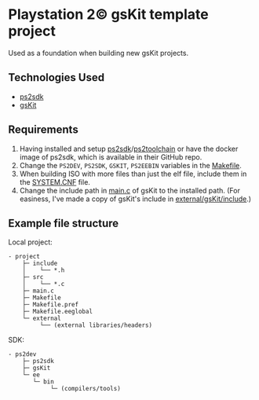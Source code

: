 # Playstation 2© gsKit template project

Used as a foundation when building new gsKit projects.

## Technologies Used

* [ps2sdk](https://github.com/ps2dev/ps2sdk)
* [gsKit](https://github.com/ps2dev/gsKit)

## Requirements

1. Having installed and
   setup [ps2sdk](https://github.com/ps2dev/ps2sdk)/[ps2toolchain](https://github.com/ps2dev/ps2toolchain) or have the
   docker image of ps2sdk, which is available in their GitHub repo.
2. Change the `PS2DEV`, `PS2SDK`, `GSKIT`, `PS2EEBIN` variables in the [Makefile](Makefile).
3. When building ISO with more files than just the elf file, include them in the [SYSTEM.CNF](SYSTEM.CNF) file.
4. Change the include path in [main.c](main.c) of gsKit to the installed path. (For easiness, I've made a copy of
   gsKit's include in [external/gsKit/include](external/gsKit/include).)

## Example file structure

Local project:
```
- project
    ├─ include 
    │    └── *.h
    ├─ src 
    │    └── *.c
    ├─ main.c
    ├─ Makefile
    ├─ Makefile.pref
    ├─ Makefile.eeglobal
    └─ external
         └── (external libraries/headers)
```

SDK:
```
- ps2dev
    ├─ ps2sdk 
    ├─ gsKit
    └─ ee
       └─ bin
            └─ (compilers/tools)
```